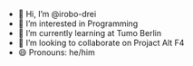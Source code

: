 - 👋 Hi, I’m @irobo-drei
- 👀 I’m interested in Programming
- 🌱 I’m currently learning at Tumo Berlin
- 💞️ I’m looking to collaborate on Projact Alt F4
- 😄 Pronouns: he/him

<!---
irobo-drei/irobo-drei is a ✨ special ✨ repository because its `README.md` (this file) appears on your GitHub profile.
You can click the Preview link to take a look at your changes.
--->

